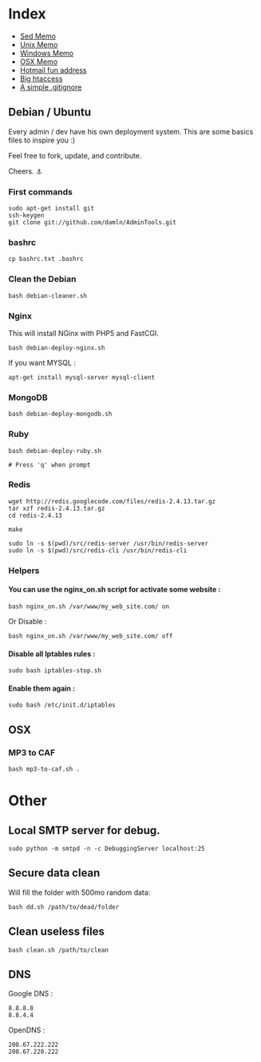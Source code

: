 # Index

- [Sed Memo](https://github.com/damln/AdminTools/blob/master/sed_memo.md)
- [Unix Memo](https://github.com/damln/AdminTools/blob/master/unix_memo.md)
- [Windows Memo](https://github.com/damln/AdminTools/blob/master/windows_memo.md)
- [OSX Memo](https://github.com/damln/AdminTools/blob/master/osx_memo.md)
- [Hotmail fun address](https://github.com/damln/AdminTools/blob/master/hotmail_address.md)
- [Big htaccess](https://github.com/damln/AdminTools/blob/master/htaccess.fat.txt)
- [A simple .gitignore](https://github.com/damln/AdminTools/blob/master/gitignore.txt)

## Debian / Ubuntu

Every admin / dev have his own deployment system. This are some basics files to inspire you :)

Feel free to fork, update, and contribute.

Cheers. ⚓

### First commands

    sudo apt-get install git
    ssh-keygen
    git clone git://github.com/damln/AdminTools.git

### bashrc

	cp bashrc.txt .bashrc

### Clean the Debian

	bash debian-cleaner.sh

### Nginx

This will install NGinx with PHP5 and FastCGI.

    bash debian-deploy-nginx.sh

If you want MYSQL :

    apt-get install mysql-server mysql-client

### MongoDB

    bash debian-deploy-mongodb.sh

### Ruby

	bash debian-deploy-ruby.sh
	
	# Press 'q' when prompt

### Redis

    wget http://redis.googlecode.com/files/redis-2.4.13.tar.gz
    tar xzf redis-2.4.13.tar.gz
    cd redis-2.4.13

    make

    sudo ln -s $(pwd)/src/redis-server /usr/bin/redis-server
    sudo ln -s $(pwd)/src/redis-cli /usr/bin/redis-cli

### Helpers

#### You can use the nginx_on.sh script for activate some website :

    bash nginx_on.sh /var/www/my_web_site.com/ on

Or Disable :

    bash nginx_on.sh /var/www/my_web_site.com/ off


#### Disable all Iptables rules :

    sudo bash iptables-stop.sh

#### Enable them again :

    sudo bash /etc/init.d/iptables

## OSX

### MP3 to CAF

	bash mp3-to-caf.sh .

# Other
## Local SMTP server for debug.

    sudo python -m smtpd -n -c DebuggingServer localhost:25


## Secure data clean
Will fill the folder with 500mo random data:

	bash dd.sh /path/to/dead/folder

## Clean useless files

	bash clean.sh /path/to/clean

## DNS

Google DNS :

	8.8.8.8
	8.8.4.4

OpenDNS :

	208.67.222.222
	208.67.220.222

